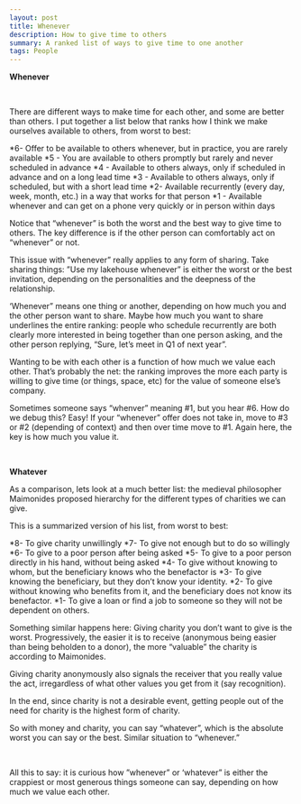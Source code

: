 ```yaml
---
layout: post
title: Whenever
description: How to give time to others
summary: A ranked list of ways to give time to one another
tags: People
---
```


**Whenever**

</br>

There are different ways to make time for each other, and some are better than others.
I put together a list below that ranks how I think we make ourselves available to others, from worst to best:

*6- Offer to be available to others whenever, but in practice, you are rarely available
*5 - You are available to others promptly but rarely and never scheduled in advance
*4 - Available to others always, only if scheduled in advance and on a long lead time 
*3 - Available to others always, only if scheduled, but with a short lead time
*2- Available recurrently (every day, week, month, etc.) in a way that works for that person
*1 - Available whenever and can get on a phone very quickly or in person within days

Notice that “whenever” is both the worst and the best way to give time to others. The key difference is if the other person can comfortably act on “whenever” or not.

This issue with “whenever” really applies to any form of sharing. Take sharing things: ”Use my lakehouse whenever” is either the worst or the best invitation, depending on the personalities and the deepness of the relationship.

‘Whenever” means one thing or another, depending on how much you and the other person want to share. Maybe how much you want to share underlines the entire ranking: people who schedule recurrently are both clearly more interested in being together than one person asking, and the other person replying,  “Sure, let’s meet in Q1 of next year”. 

Wanting to be with each other is a function of how much we value each other. That’s probably the net: the ranking improves the more each party is willing to give time (or things, space, etc) for the value of someone else’s company. 

Sometimes someone says “whenver” meaning #1, but you hear #6. How do we debug this? Easy! If your “whenever” offer does not take in, move to #3 or #2 (depending of context) and then over time move to #1. Again here, the key is how much you value it.

</br>

**Whatever**

As a comparison, lets look at a much better list: the medieval philosopher Maimonides proposed hierarchy for the different types of charities we can give.

This is a summarized version of his list, from worst to best:

*8- To give charity unwillingly 
*7- To give not enough but to do so willingly 
*6- To give to a poor person after being asked
*5- To give to a poor person directly in his hand, without being asked
*4- To give without knowing to whom, but the beneficiary knows who the benefactor is
*3- To give knowing the beneficiary, but they don’t know your identity. 
*2- To give without knowing who benefits from it, and the beneficiary does not know its benefactor.
*1- To give a loan or find a job to someone so they will not be dependent on others. 

Something similar happens here: Giving charity you don’t want to give is the worst. Progressively, the easier it is to receive (anonymous being easier than being beholden to a donor), the more “valuable” the charity is according to Maimonides.

Giving charity anonymously also signals the receiver that you really value the act, irregardless of what other values you get from it (say recognition).  


In the end, since charity is not a desirable event, getting people out of the need for charity is the highest form of charity. 

So with money and charity, you can say “whatever”, which is the absolute worst you can say or the best. Similar situation to “whenever.”

</br>


All this to say: it is curious how ”whenever” or ‘whatever” is either the crappiest or most generous things someone can say, depending on how much we value each other. 
